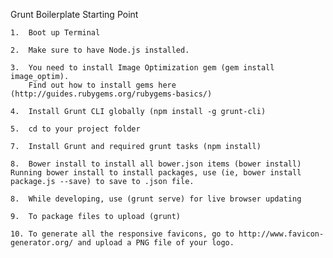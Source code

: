 Grunt Boilerplate Starting Point

	1.	Boot up Terminal

	2.	Make sure to have Node.js installed.

	3.	You need to install Image Optimization gem (gem install image_optim). 
		Find out how to install gems here (http://guides.rubygems.org/rubygems-basics/)

	4.	Install Grunt CLI globally (npm install -g grunt-cli)

	5.	cd to your project folder

	7.	Install Grunt and required grunt tasks (npm install)

	8.	Bower install to install all bower.json items (bower install) Running bower install to install packages, use (ie, bower install package.js --save) to save to .json file.

	8.	While developing, use (grunt serve) for live browser updating

	9.  To package files to upload (grunt)

	10. To generate all the responsive favicons, go to http://www.favicon-generator.org/ and upload a PNG file of your logo. 